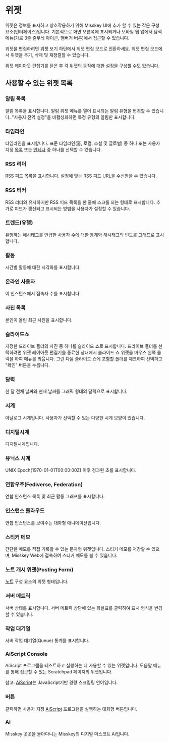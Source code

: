 # 위젯

위젯은 정보를 표시하고 상호작용하기 위해 Misskey UI에 추가 할 수 있는 작은 구성 요소(인터페이스)입니다.
기본적으로 화면 오른쪽에 표시되거나 모바일 웹 앱에서 탐색 메뉴(가로 3줄 줄무늬 아이콘, 햄버거 버튼)에서 접근할 수 있습니다.

위젯을 편집하려면 위젯 보기 하단에서 위젯 편집 모드로 전환하세요. 위젯 편집 모드에서 위젯을 추가, 삭제 및 재정렬할 수 있습니다.

위젯 레이아웃 편집기를 닫은 후 각 위젯의 동작에 대한 설정을 구성할 수도 있습니다.

## 사용할 수 있는 위젯 목록

### 알림 목록

알림 목록을 표시합니다. 알림 위젯 메뉴를 열어 표시되는 알림 유형을 변경할 수 있습니다. "사용자 전역 설정"을 비활성화하면 특정 유형의 알림만 표시합니다.

### 타임라인

타임라인을 표시합니다. 표준 타임라인(홈, 로컬, 소셜 및 글로벌) 중 하나 또는 사용자 지정 [목록](./list.md) 또는 [안테나](./antenna.md) 중 하나를 선택할 수 있습니다.

### RSS 리더

RSS 피드 목록을 표시합니다. 설정에 맞는 RSS 피드 URL을 수신받을 수 있습니다.

### RSS 티커

RSS 리더와 유사하지만 RSS 피드 목록을 한 줄에 스크롤 되는 형태로 표시합니다. 추가로 피드가 갱신되고 표시되는 방법을 사용자가 설정할 수 있습니다.


### 트렌드(유행)

유행하는 [해시태그](./hashtag.md)를 언급한 사용자 수에 대한 통계와 해시태그의 빈도를 그래프로 표시합니다.

### 활동

시간별 활동에 대한 시각화를 표시합니다.

### 온라인 사용자

이 인스턴스에서 접속자 수를 표시합니다.

### 사진 목록

본인이 올린 최근 사진을 표시합니다.

### 슬라이드쇼

지정한 드라이브 폴더의 사진 중 하나를 슬라이드 쇼로 표시합니다. 드라이브 폴더를 선택하려면 위젯 레이아웃 편집기를 종료한 상태에서 슬라이드 쇼 위젯을 마우스 왼쪽 클릭을 하여 메뉴를 띄웁니다. 그런 다음 슬라이드 쇼에 포함할 폴더를 체크하여 선택하고 "확인" 버튼을 누릅니다.

### 달력

한 달 전체 날짜와 현재 날짜를 그래픽 형태의 달력으로 표시합니다.

### 시계

아날로그 시계입니다. 사용자가 선택할 수 있는 다양한 시계 모양이 있습니다.

### 디지털시계

디지털시계입니다.

### 유닉스 시계

UNIX Epoch(1970-01-01T00:00:00Z) 이후 경과된 초를 표시합니다.

### 연합우주(Fediverse, Federation)

연합 인스턴스 목록 및 최근 활동 그래프를 표시합니다.

### 인스턴스 클라우드

연합 인스턴스를 보여주는 대화형 애니메이션입니다.

### 스티커 메모

간단한 메모를 직접 기록할 수 있는 문자형 위젯입니다. 스티커 메모를 저장할 수 있으며, Misskey Web에 접속하여 스티커 메모를 볼 수 있습니다.

### 노트 개시 위젯(Posting Form)

[노트](./note.md) 구성 요소의 위젯 형태입니다.

### 서버 메트릭

서버 상태를 표시합니다. 서버 메트릭 상단에 있는 화살표를 클릭하여 표시 형식을 변경할 수 있습니다.

### 작업 대기열

서버 작업 대기열(Queue) 통계를 표시합니다.

### AiScript Console

AiScript 프로그램을 테스트하고 실행하는 데 사용할 수 있는 위젯입니다. 도움말 메뉴를 통해 접근할 수 있는 Scratchpad 페이지의 위젯입니다.

참고: [AiScript](../advanced/aiscript.md)는 JavaScript기반 경량 스크립팅 언어입니다.

### 버튼

클릭하면 사용자 지정 [AiScript](../advanced/aiscript.md) 프로그램을 실행하는 대화형 버튼입니다.

### Ai

Misskey 곳곳을 돌아다니는 Misskey의 디지털 마스코트 Ai입니다.
